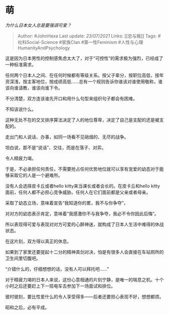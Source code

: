 # 萌
*为什么日本女人总是要强调可爱？*

> Author: #JohnHexa
Last update: *23/07/2021* 
Links: [[忠与叛]] 
Tags:  #社科Social-Science #家族Clan #第一性Feminism #人性与心理HumanityAndPsychology 



这是因为日本男性的控制感焦虑太大了，对于“可控性”的需求极为强烈，已经成了一种标准需求。

任何两个日本人之间、在任何时候都有等级关系。按父子辈分，按职位高低，按年资深浅，按主客地位，按成绩高低……总有一个规则告诉你谁该对谁使用敬称，谁该向谁请教，谁该向谁下令。

不分清楚，双方连该谁先开口和用什么句型来组织句子都会有困难。

不知该说什么。

这种无处不在的交叉排序算法决定了人的地位尊卑，决定了自己是支配的还是被支配的。

走出门和人说话、办事，如同一场看不见硝烟的、无尽的战争。

坦白说，那不是“说话”、交往，而是在落子、对弈。

令人精疲力竭。

于是，不必承担任何责任，不需要抢占任何优势地位就可以享有宠爱的幼态对于能够采取它的人是一个避难所。

没有人会选择皮卡丘或者hello kitty来当课长或者会长的。在皮卡丘和hello kitty面前，任何人都不必担心竞争威胁。任何人在它们面前都是父亲或者母亲。

采取了幼态立场，意味着宣告“我知道你的累，我不与你争夺”，

对对方的幼态表示肯定，意味着“我感激你不与我争夺，我必不令你因此后悔”。

所以表现得可爱与表现对对方可爱的心醉神迷，就构成了日本人生活中难得的休战状态。

在这片刻，双方得以真正的休息。

如果到了家里还要提起十二分的精神真剑对决，怕是有很多人会直接在车站厕所的卫生间里切腹吧。

“介错什么的，仔细想想的话，没有人可以拜托吧……”

对于精疲力竭的日本人来说，这份心意相通的片刻宁静，是唯一的喘息之机。十个小时之后还要赶上下一班电车去参加下一场面试和排位。

彼时彼刻，要比性爱什么的令人享受得多——后者还要担心表现不好，想想都烦。

  


昭和之后，必有平成。



